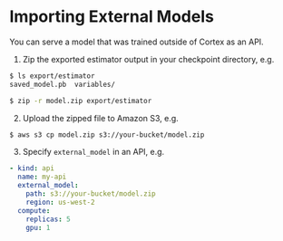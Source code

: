 # Importing External Models

You can serve a model that was trained outside of Cortex as an API.

1. Zip the exported estimator output in your checkpoint directory, e.g.

```bash
$ ls export/estimator
saved_model.pb  variables/

$ zip -r model.zip export/estimator
```

2. Upload the zipped file to Amazon S3, e.g.

```bash
$ aws s3 cp model.zip s3://your-bucket/model.zip
```

3. Specify `external_model` in an API, e.g.

```yaml
- kind: api
  name: my-api
  external_model:
    path: s3://your-bucket/model.zip
    region: us-west-2
  compute:
    replicas: 5
    gpu: 1
```
